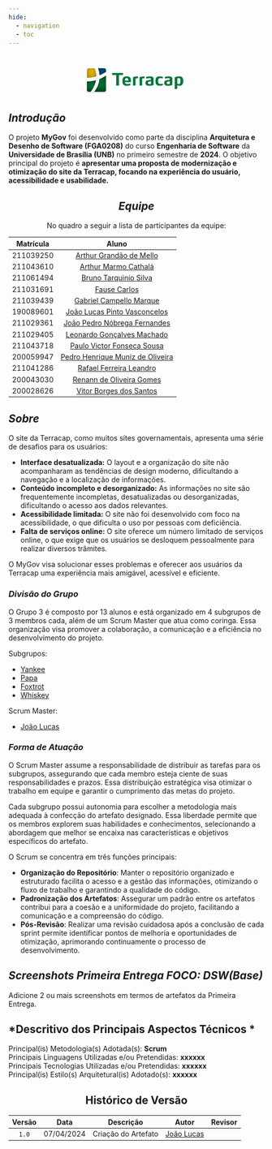 ```yaml
---
hide:
  - navigation
  - toc
---
```


<Center>

# ![alt text](Assets/logo-terracap.png)

</center>


## <a>*Introdução*</a>

O projeto **MyGov** foi desenvolvido como parte da disciplina **Arquitetura e Desenho de Software (FGA0208)** do curso **Engenharia de Software** da **Universidade de Brasília (UNB)** no primeiro semestre de **2024**. O objetivo principal do projeto é **apresentar uma proposta de modernização e otimização do site da Terracap, focando na experiência do usuário, acessibilidade e usabilidade.**


<center>

## <a>*Equipe*</a>

No quadro a seguir a lista de participantes da equipe:

| **Matrícula** |                             **Aluno**                              |
| :-----------: | :----------------------------------------------------------------: |
|   211039250   |    [Arthur Grandão de Mello](https://github.com/arthurgrandao)     |
|   211043610   |     [Arthur Marmo Cathalá](https://github.com/artmarmocathala)     |
|   211061494   |     [Bruno Tarquinio Silva](https://github.com/brunotarquinio)     |
|   211031691   |         [Fause Carlos](https://github.com/FauseSkyWalker)          |
|   211039439   |         [Gabriel Campello Marque](https://github.com/G16C)         |
|   190089601   | [João Lucas Pinto Vasconcelos](https://github.com/VasconcelosJoao) |
|   211029361   |   [João Pedro Nóbrega Fernandes](https://github.com/bot-do-jao)    |
|   211029405   |  [Leonardo Gonçalves Machado](https://github.com/leonardogonmac)   |
|   211043718   |   [Paulo Victor Fonseca Sousa](https://github.com/PauloVictorFS)   |
|   200059947   |  [Pedro Henrique Muniz de Oliveira](https://github.com/Muniz2811)  |
|   211041286   |      [Rafael Ferreira Leandro](https://github.com/RafaelCLG0)      |
|   200043030   |       [Renann de Oliveira Gomes](https://github.com/NyndoND)       |
|   200028626   |      [Vitor Borges dos Santos](https://github.com/VitorB2002)      |  |

</center>


## <a>*Sobre*</a>

O site da Terracap, como muitos sites governamentais, apresenta uma série de desafios para os usuários:

* <a>**Interface desatualizada:**</a> O layout e a organização do site não acompanharam as tendências de design moderno, dificultando a navegação e a localização de informações.
* <a>**Conteúdo incompleto e desorganizado:**</a> As informações no site são frequentemente incompletas, desatualizadas ou desorganizadas, dificultando o acesso aos dados relevantes.
* <a>**Acessibilidade limitada:**</a> O site não foi desenvolvido com foco na acessibilidade, o que dificulta o uso por pessoas com deficiência.
* <a>**Falta de serviços online:**</a> O site oferece um número limitado de serviços online, o que exige que os usuários se desloquem pessoalmente para realizar diversos trâmites.

O MyGov visa solucionar esses problemas e oferecer aos usuários da Terracap uma experiência mais amigável, acessível e eficiente.



### <a>*Divisão do Grupo*</a>

O Grupo 3 é composto por 13 alunos e está organizado em 4 subgrupos de 3 membros cada, além de um Scrum Master que atua como coringa. Essa organização visa promover a colaboração, a comunicação e a eficiência no desenvolvimento do projeto.

Subgrupos:

- [Yankee](Subgrupos/Yankee.md)
- [Papa](Subgrupos/Papa.md)
- [Foxtrot](Subgrupos/Foxtrot.md)
- [Whiskey](Subgrupos/Whiskey.md)


Scrum Master:

- [João Lucas](https://github.com/VasconcelosJoao)

### <a>*Forma de Atuação*</a>

O Scrum Master assume a responsabilidade de distribuir as tarefas para os subgrupos, assegurando que cada membro esteja ciente de suas responsabilidades e prazos. Essa distribuição estratégica visa otimizar o trabalho em equipe e garantir o cumprimento das metas do projeto.

Cada subgrupo possui autonomia para escolher a metodologia mais adequada à confecção do artefato designado. Essa liberdade permite que os membros explorem suas habilidades e conhecimentos, selecionando a abordagem que melhor se encaixa nas características e objetivos específicos do artefato.

O Scrum se concentra em três funções principais:

- <a>**Organização do Repositório**</a>: Manter o repositório organizado e estruturado facilita o acesso e a gestão das informações, otimizando o fluxo de trabalho e garantindo a qualidade do código.
- <a>**Padronização dos Artefatos**</a>: Assegurar um padrão entre os artefatos contribui para a coesão e a uniformidade do projeto, facilitando a comunicação e a compreensão do código.
- <a>**Pós-Revisão**</a>: Realizar uma revisão cuidadosa após a conclusão de cada sprint permite identificar pontos de melhoria e oportunidades de otimização, aprimorando continuamente o processo de desenvolvimento.


## <a>*Screenshots Primeira Entrega FOCO: DSW(Base)*</a>
Adicione 2 ou mais screenshots em termos de artefatos da Primeira Entrega.

## <a>*Descritivo dos Principais Aspectos Técnicos *</a>
Principal(is) Metodologia(s) Adotada(s): <a>**Scrum**</a> <br>
Principais Linguagens Utilizadas e/ou Pretendidas: <a>**xxxxxx**</a> <br>
Principais Tecnologias Utilizadas e/ou Pretendidas: <a>**xxxxxx**</a> <br>
Principal(is) Estilo(s) Arquitetural(is) Adotado(s): <a>**xxxxxx**</a> <br>

<center>

## <a>Histórico de Versão</a>

| Versão |    Data    |      Descrição      |                      Autor                       | Revisor |
| :----: | :--------: | :-----------------: | :----------------------------------------------: | :-----: |
| `1.0`  | 07/04/2024 | Criação do Artefato | [João Lucas](https://github.com/VasconcelosJoao) |  []()   |

</center>